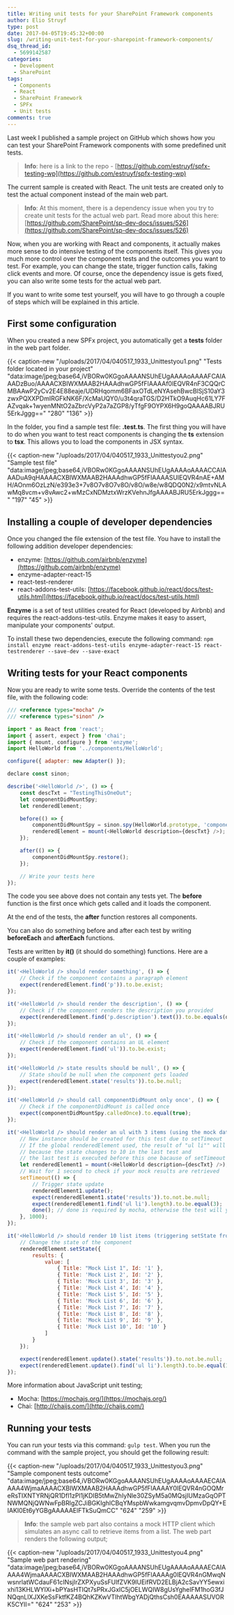 ```yaml
---
title: Writing unit tests for your SharePoint Framework components
author: Elio Struyf
type: post
date: 2017-04-05T19:45:32+00:00
slug: /writing-unit-test-for-your-sharepoint-framework-components/
dsq_thread_id:
  - 5699142587
categories:
  - Development
  - SharePoint
tags:
  - Components
  - React
  - SharePoint Framework
  - SPFx
  - Unit tests
comments: true
---
```


Last week I published a sample project on GitHub which shows how you can test your SharePoint Framework components with some predefined unit tests.

> **Info**: here is a link to the repo - [https://github.com/estruyf/spfx-testing-wp](https://github.com/estruyf/spfx-testing-wp)

The current sample is created with React. The unit tests are created only to test the actual component instead of the main web part.

> **Info**: At this moment, there is a dependency issue when you try to create unit tests for the actual web part. Read more about this here: [https://github.com/SharePoint/sp-dev-docs/issues/526](https://github.com/SharePoint/sp-dev-docs/issues/526)

Now, when you are working with React and components, it actually makes more sense to do intensive testing of the components itself. This gives you much more control over the component tests and the outcomes you want to test. For example, you can change the state, trigger function calls, faking click events and more. Of course, once the dependency issue is gets fixed, you can also write some tests for the actual web part.

If you want to write some test yourself, you will have to go through a couple of steps which will be explained in this article.

## First some configuration

When you created a new SPFx project, you automatically get a **tests** folder in the web part folder.

{{< caption-new "/uploads/2017/04/040517_1933_Unittestyou1.png" "Tests folder located in your project"  "data:image/jpeg;base64,iVBORw0KGgoAAAANSUhEUgAAAAoAAAAFCAIAAADzBuo/AAAACXBIWXMAAB2HAAAdhwGP5fFlAAAAf0lEQVR4nF3CQQrCMBAAwP2yCv2E4E88eaje/UDRHqomm6BFaxOTdLeNYAsehBwcBlSjS10aY3zwxPQXXPDmIRGFkNK6F/XcMaUQY0/u3t4qraTGS/D2HTkO9AuqHc61LY7FAZvqak+1wyenMNtO2aZbrcVyP2a7aZGP8/yTfgF9OYPX6H9goQAAAABJRU5ErkJggg==" "280" "136" >}}

In the folder, you find a sample test file: **<webpart-name>.test.ts**. The first thing you will have to do when you want to test react components is changing the **ts** extension to **tsx**. This allows you to load the components in JSX syntax.

{{< caption-new "/uploads/2017/04/040517_1933_Unittestyou2.png" "Sample test file"  "data:image/jpeg;base64,iVBORw0KGgoAAAANSUhEUgAAAAoAAAACCAIAAADuA9qHAAAACXBIWXMAAB2HAAAdhwGP5fFlAAAASUlEQVR4nAE+AMH/AOnm6OzLzN/e393e3+7v8O7v8O7v8O/v8O/w8e/w8QDQ0N2/x9mtvNLAwMq8vcm+v8vAwc2+wMzCxNDMztxWrzKVehnJfgAAAABJRU5ErkJggg==" "197" "45" >}}

## Installing a couple of developer dependencies

Once you changed the file extension of the test file. You have to install the following addition developer dependencies:

*   enzyme: [https://github.com/airbnb/enzyme](https://github.com/airbnb/enzyme)
*   enzyme-adapter-react-15
*   react-test-renderer
*   react-addons-test-utils: [https://facebook.github.io/react/docs/test-utils.html](https://facebook.github.io/react/docs/test-utils.html)

**Enzyme** is a set of test utilities created for React (developed by Airbnb) and requires the react-addons-test-utils. Enzyme makes it easy to assert, manipulate your components' output.

To install these two dependencies, execute the following command: `npm install enzyme react-addons-test-utils enzyme-adapter-react-15 react-testrenderer --save-dev --save-exact`

## Writing tests for your React components

Now you are ready to write some tests. Override the contents of the test file, with the following code:

```javascript
/// <reference types="mocha" />
/// <reference types="sinon" />

import * as React from 'react';
import { assert, expect } from 'chai';
import { mount, configure } from 'enzyme';
import HelloWorld from '../components/HelloWorld';

configure({ adapter: new Adapter() });

declare const sinon;

describe('<HelloWorld />', () => {
    const descTxt = "TestingThisOneOut";
    let componentDidMountSpy;
    let renderedElement;

    before(() => {
        componentDidMountSpy = sinon.spy(HelloWorld.prototype, 'componentDidMount');
        renderedElement = mount(<HelloWorld description={descTxt} />);
    });

    after(() => {
        componentDidMountSpy.restore();
    });

    // Write your tests here
});
```

The code you see above does not contain any tests yet. The **before** function is the first once which gets called and it loads the component.

At the end of the tests, the **after** function restores all components.

You can also do something before and after each test by writing **beforeEach** and **afterEach** functions.

Tests are written by **it()** (it should do something) functions. Here are a couple of examples:

```javascript
it('<HelloWorld /> should render something', () => {
    // Check if the component contains a paragraph element
    expect(renderedElement.find('p')).to.be.exist;
});

it('<HelloWorld /> should render the description', () => {
    // Check if the component renders the description you provided
    expect(renderedElement.find('p.description').text()).to.be.equals(descTxt);
});

it('<HelloWorld /> should render an ul', () => {
    // Check if the component contains an UL element
    expect(renderedElement.find('ul')).to.be.exist;
});

it('<HelloWorld /> state results should be null', () => {
    // State should be null when the component gets loaded
    expect(renderedElement.state('results')).to.be.null;
});

it('<HelloWorld /> should call componentDidMount only once', () => {
    // Check if the componentDidMount is called once
    expect(componentDidMountSpy.calledOnce).to.equal(true);
});

it('<HelloWorld /> should render an ul with 3 items (using the mock data)', (done) => {
    // New instance should be created for this test due to setTimeout
    // If the global renderedElement used, the result of "ul li"" will be 10 instead of 3
    // because the state changes to 10 in the last test and
    // the last test is executed before this one bacause of setTimeout
    let renderedElement1 = mount(<HelloWorld description={descTxt} />);
    // Wait for 1 second to check if your mock results are retrieved
    setTimeout(() => {
        // Trigger state update
        renderedElement1.update();
        expect(renderedElement1.state('results')).to.not.be.null;
        expect(renderedElement1.find('ul li').length).to.be.equal(3);
        done(); // done is required by mocha, otherwise the test will yield SUCCESS no matter of the expect cases
    }, 1000);
});

it('<HelloWorld /> should render 10 list items (triggering setState from the test)', () => {
    // Change the state of the component
    renderedElement.setState({
        results: {
            value: [
                { Title: "Mock List 1", Id: '1' },
                { Title: 'Mock List 2', Id: '2' },
                { Title: 'Mock List 3', Id: '3' },
                { Title: 'Mock List 4', Id: '4' },
                { Title: 'Mock List 5', Id: '5' },
                { Title: 'Mock List 6', Id: '6' },
                { Title: 'Mock List 7', Id: '7' },
                { Title: 'Mock List 8', Id: '8' },
                { Title: 'Mock List 9', Id: '9' },
                { Title: 'Mock List 10', Id: '10' }
            ]
        }
    });

    expect(renderedElement.update().state('results')).to.not.be.null;
    expect(renderedElement.update().find('ul li').length).to.be.equal(10);
});
```

More information about JavaScript unit testing;

*   Mocha: [https://mochajs.org/](https://mochajs.org/)
*   Chai: [http://chaijs.com/](http://chaijs.com/)

## Running your tests

You can run your tests via this command: `gulp test`. When you run the command with the sample project, you should get the following result:

{{< caption-new "/uploads/2017/04/040517_1933_Unittestyou3.png" "Sample component tests outcome"  "data:image/jpeg;base64,iVBORw0KGgoAAAANSUhEUgAAAAoAAAAECAIAAAA4WjmaAAAACXBIWXMAAB2HAAAdhwGP5fFlAAAAY0lEQVR4nGOQMreRsTIXNTYRNjQR1Dfl1zPl1jKDIB5tMwZhIyNle30ZSyM5a0MQsjIUMzaGqOPTNWMQNjQWNwFpBRlgZCJiBGKIghlCBqYMspbWwkamgvqmvDpmvDpQY+EIAKI0Et6yYGBgAAAAAElFTkSuQmCC" "624" "259" >}}

> **Info**: the sample web part also contains a mock HTTP client which simulates an async call to retrieve items from a list. The web part renders the following output;

{{< caption-new "/uploads/2017/04/040517_1933_Unittestyou4.png" "Sample web part rendering"  "data:image/jpeg;base64,iVBORw0KGgoAAAANSUhEUgAAAAoAAAAECAIAAAA4WjmaAAAACXBIWXMAAB2HAAAdhwGP5fFlAAAAg0lEQVR4nGMwqNwsnrlatWCdauF61cINsjlrZXPXyuSsFUlfZVK9lUEifRVD2ELBjA2cSavYY5ewxixhi13KHLWYIXi+bPYasHTIQt7sPRxJGxlC5jOELWQIW8gUsYgheIFM1hoG3fJNQqnLlXJXKeSsFktfKZ4BQhKZKwVTlhtWbgYADjQthsCsh0EAAAAASUVORK5CYII=" "624" "253" >}}